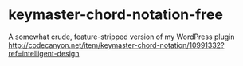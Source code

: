 # keymaster-chord-notation-free
A somewhat crude, feature-stripped version of my WordPress plugin http://codecanyon.net/item/keymaster-chord-notation/10991332?ref=intelligent-design

